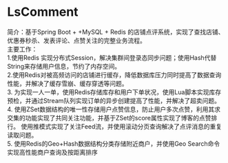 # LsComment
简介：基于Spring Boot + +MySQL + Redis 的店铺点评系统，实现了查找店铺、优惠券秒杀、发表评论、点赞关注的完整业务流程。<br/>
主要工作：<br/>
1.使用Redis 实现分布式Session，解决集群间登录态同步问题；使用Hash代替String来存储用户信息，节约了内存空间。<br/>
2.使用Redis对被高频访问的店铺进行缓存，降低数据库压力同时提高了数据查询性能，并解决了缓存雪崩、缓存穿透等问题。<br/>
3. 为实现一人一单，使用Redis存储库存和用户下单状况，使用Lua脚本实现库存预检，并通过Stream队列实现订单的异步创建提高了性能，并解决了超卖问题。<br/>
4. 使用ZSet数据结构的唯一性存储用户点赞信息，防止用户多次点赞，利用其求交集的功能实现了共同关注功能，并基于ZSet的score属性实现了博客的点赞排行。
   使用推模式实现了关注Feed流，并使用滚动分页查询解决了点评消息的重复读取问题。<br/>
5. 使用Redis的Geo+Hash数据结构分类存储附近商户，并使用Geo Search命令实现高性能商户查询及按距离排序<br/>
    

